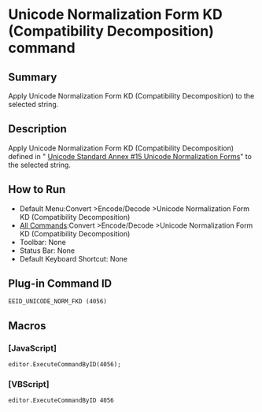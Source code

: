 # Unicode Normalization Form KD (Compatibility Decomposition) command

## Summary

Apply Unicode Normalization Form KD (Compatibility Decomposition) to the selected string.

## Description

Apply Unicode Normalization Form KD (Compatibility Decomposition) defined in " [Unicode Standard Annex #15 Unicode Normalization Forms](http://unicode.org/reports/tr15/)" to the selected string.

## How to Run

- Default Menu:Convert \>Encode/Decode \>Unicode Normalization Form KD (Compatibility Decomposition)
- [All Commands](../tools/all_commands):Convert \>Encode/Decode \>Unicode Normalization Form KD (Compatibility Decomposition)
- Toolbar:
None
- Status Bar: None
- Default Keyboard Shortcut: None

## Plug-in Command ID

```
EEID_UNICODE_NORM_FKD (4056)```

## Macros

### \[JavaScript\]

```
editor.ExecuteCommandByID(4056);
```

### \[VBScript\]

```
editor.ExecuteCommandByID 4056
```
